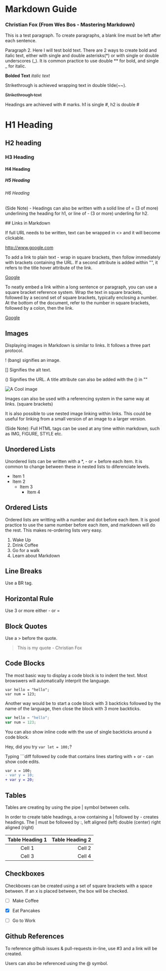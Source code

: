 # Markdown Guide
### Christian Fox (From Wes Bos - Mastering Markdown)

This is a test paragraph. To create paragraphs, a blank line must be left after each sentence.

Paragraph 2. Here I will test bold text. There are 2 ways to create bold and italic text, either with single and double asterisks(*) or with single or double underscores (_). It is common practice to use double ** for bold, and single _ for italic.

**Bolded Text** _italic text_

Strikethrough is achieved wrapping text in double tilde(~~). 

~~Strikethrough text~~

Headings are achieved with # marks. h1 is single #, h2 is double #

# H1 Heading

## H2 heading

### H3 Heading

#### H4 Heading

##### H5 Heading

###### H6 Heading

(Side Note) - Headings can also be written with a solid line of = (3 of more) underlining the heading for h1, or line of - (3 or more) underling for h2.

## Links in Markdown

If full URL needs to be written, text can be wrapped in <> and it will become clickable.

<http://www.google.com>

To add a link to plain text - wrap in square brackets, then follow immediately with brackets containing the URL. If a second attribute is added within "", it refers to the title hover attribute of the link.

[Google](http://www.google.com "This is a link to google")

To neatly embed a link within a long sentence or paragraph, you can use a square bracket reference system. Wrap the text in square brackets, followed by a second set of square brackets, typically enclosing a number. At the bottom of the document, refer to the number in square brackets, followed by a colon, then the link.

[Google][1]

[1]: http://www.google.com

## Images

Displaying images in Markdown is similar to links. It follows a three part protocol. 

! (bang) signifies an image. 

[] Signifies the alt text. 

() Signifies the URL. A title attribute can also be added with the () in ""

![A Cool image](http://unsplash.it/500/500?image=900 "My cool image")

Images can also be used with a referencing system in the same way at links. (square brackets)

It is also possible to use nested image linking within links. This could be useful for linking from a small version of an image to a larger version.

(Side Note): Full HTML tags can be used at any time within markdown, such as IMG, FIGURE, STYLE etc.

## Unordered Lists

Unordered lists can be written with a *, - or + before each item. It is common to change between these in nested lists to diferenciate levels.

* Item 1
* Item 2
    - Item 3
        + Item 4

## Ordered Lists

Ordered lists are writting with a number and dot before each item. It is good practice to use the same number before each item, and markdown will do the rest. This makes re-ordering lists very easy.

1. Wake Up
2. Drink Coffee
3. Go for a walk
4. Learn about Markdown

## Line Breaks

Use a BR tag.

## Horizontal Rule

Use 3 or more either - or = 

## Block Quotes

Use a > before the quote.

> This is my quote - Christian Fox


## Code Blocks

The most basic way to display a code block is to indent the text. Most browswers will automatically interprit the language.

    var hello = "hello";
    var num = 123;

Another way would be to start a code block with 3 backticks followed by the name of the language, then close the block with 3 more backticks.

```javascript
var hello = "hello";
var num = 123;
```
You can also show inline code with the use of single backticks around a code block.

Hey, did you try `var let = 100;`?


Typing ```diff followed by code that contains lines starting with + or - can show code edits.

```diff
var x = 100;
- var y = 10;
+ var y = 20;
```

## Tables

Tables are creating by using the pipe | symbol between cells.

In order to create table headings, a row containing a | followed by - creates headings. The | must be followed by :, left aligned (left) double (center) right aligned (right)

| Table Heading 1 | Table Heading 2 |
|:---------------:|----------------:|
| Cell 1          | Cell 2          |
| Cell 3          | Cell 4          |


## Checkboxes

Checkboxes can be created using a set of square brackets with a space between. If an x is placed between, the box will be checked.

* [ ] Make Coffee
* [x] Eat Pancakes
* [ ] Go to Work


## Github References

To reference github issues & pull-requests in-line, use #3 and a link will be created.

Users can also be referenced using the @ symbol.